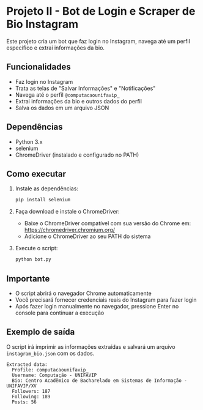 # Projeto II - Bot de Login e Scraper de Bio Instagram

Este projeto cria um bot que faz login no Instagram, navega até um perfil específico e extrai informações da bio.

## Funcionalidades
- Faz login no Instagram
- Trata as telas de "Salvar Informações" e "Notificações"
- Navega até o perfil `@computacaounifavip_`
- Extrai informações da bio e outros dados do perfil
- Salva os dados em um arquivo JSON

## Dependências
- Python 3.x
- selenium
- ChromeDriver (instalado e configurado no PATH)

## Como executar
1. Instale as dependências:
   ```bash
   pip install selenium
   ```

2. Faça download e instale o ChromeDriver:
   - Baixe o ChromeDriver compatível com sua versão do Chrome em: https://chromedriver.chromium.org/
   - Adicione o ChromeDriver ao seu PATH do sistema

3. Execute o script:
   ```bash
   python bot.py
   ```

## Importante
- O script abrirá o navegador Chrome automaticamente
- Você precisará fornecer credenciais reais do Instagram para fazer login
- Após fazer login manualmente no navegador, pressione Enter no console para continuar a execução

## Exemplo de saída
O script irá imprimir as informações extraídas e salvará um arquivo `instagram_bio.json` com os dados.

```
Extracted data:
  Profile: computacaounifavip_
  Username: Computação - UNIFAVIP
  Bio: Centro Acadêmico de Bacharelado em Sistemas de Informação - UNIFAVIP/XV
  Followers: 187
  Following: 189
  Posts: 56
```